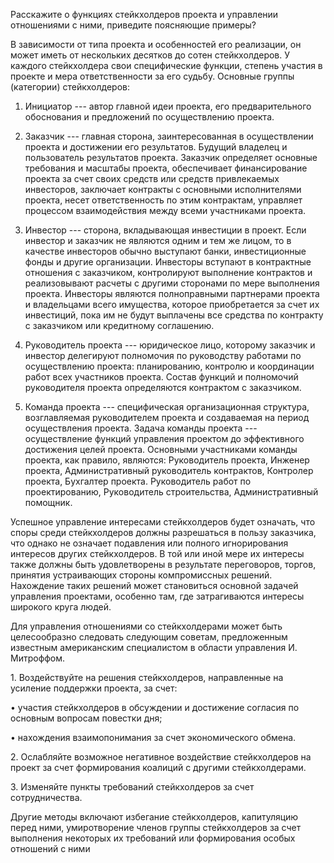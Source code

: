 Расскажите о функциях стейкхолдеров проекта и управлении отношениями с
ними, приведите поясняющие примеры?

В зависимости от типа проекта и особенностей его реализации, он может
иметь от нескольких десятков до сотен стейкхолдеров. У каждого
стейкхолдера свои специфические функции, степень участия в проекте и
мера ответственности за его судьбу. Основные группы (категории)
стейкхолдеров:

1.  Инициатор --- автор главной идеи проекта, его предварительного
    обоснования и предложений по осуществлению проекта.

2.  Заказчик --- главная сторона, заинтересованная в осуществлении
    проекта и достижении его результатов. Будущий владелец и
    пользователь результатов проекта. Заказчик определяет основные
    требования и масштабы проекта, обеспечивает финансирование проекта
    за счет своих средств или средств привлекаемых инвесторов, заключает
    контракты с основными исполнителями проекта, несет ответственность
    по этим контрактам, управляет процессом взаимодействия между всеми
    участниками проекта.

3.  Инвестор --- сторона, вкладывающая инвестиции в проект. Если
    инвестор и заказчик не являются одним и тем же лицом, то в качестве
    инвесторов обычно выступают банки, инвестиционные фонды и другие
    организации. Инвесторы вступают в контрактные отношения с
    заказчиком, контролируют выполнение контрактов и реализовывают
    расчеты с другими сторонами по мере выполнения проекта. Инвесторы
    являются полноправными партнерами проекта и владельцами всего
    имущества, которое приобретается за счет их инвестиций, пока им не
    будут выплачены все средства по контракту с заказчиком или
    кредитному соглашению.

4.  Руководитель проекта --- юридическое лицо, которому заказчик и
    инвестор делегируют полномочия по руководству работами по
    осуществлению проекта: планированию, контролю и координации работ
    всех участников проекта. Состав функций и полномочий руководителя
    проекта определяются контрактом с заказчиком.

5.  Команда проекта --- специфическая организационная структура,
    возглавляемая руководителем проекта и создаваемая на период
    осуществления проекта. Задача команды проекта --- осуществление
    функций управления проектом до эффективного достижения целей
    проекта. Основными участниками команды проекта, как правило,
    являются: Руководитель проекта, Инженер проекта, Административный
    руководитель контрактов, Контролер проекта, Бухгалтер проекта.
    Руководитель работ по проектированию, Руководитель строительства,
    Административный помощник.

Успешное управление интересами стейкхолдеров будет означать, что споры
среди стейкхолдеров должны разрешаться в пользу заказчика, что однако не
означает подавления или полного игнорирования интересов других
стейкхолдеров. В той или иной мере их интересы также должны быть
удовлетворены в результате переговоров, торгов, принятия устраивающих
стороны компромиссных решений. Нахождение таких решений может
становиться основной задачей управления проектами, особенно там, где
затрагиваются интересы широкого круга людей.

Для управления отношениями со стейкхолдерами может быть целесообразно
следовать следующим советам, предложенным известным американским
специалистом в области управления И. Митроффом.

1\. Воздействуйте на решения стейкхолдеров, направленные на усиление
поддержки проекта, за счет:

• участия стейкхолдеров в обсуждении и достижение согласия по основным
вопросам повестки дня;

• нахождения взаимопонимания за счет экономического обмена.

2\. Ослабляйте возможное негативное воздействие стейкхолдеров на проект
за счет формирования коалиций с другими стейкхолдерами.

3\. Изменяйте пункты требований стейкхолдеров за счет сотрудничества.

Другие методы включают избегание стейкхолдеров, капитуляцию перед ними,
умиротворение членов группы стейкхолдеров за счет выполнения некоторых
их требований или формирования особых отношений с ними
